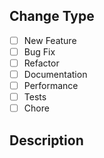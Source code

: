 ## Change Type
- [ ] New Feature
- [ ] Bug Fix
- [ ] Refactor
- [ ] Documentation
- [ ] Performance
- [ ] Tests
- [ ] Chore
<!-- Select the type of change by putting an [x] in the box -->

## Description
<!-- Full describe the purpose of this PR -->
